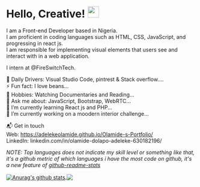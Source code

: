 
 # Hello, Creative!  <img src="https://raw.githubusercontent.com/MartinHeinz/MartinHeinz/master/wave.gif" width="30px">
 
 I am a Front-end Developer based in Nigeria.<br>
I am proficient in coding languages such as HTML, CSS, JavaScript, and progressing in react js. <br> 
I am responsible for implementing visual elements that users see and interact with in a web application.

I intern at @FireSwitchTech.

🚀 Daily Drivers: Visual Studio Code, pintrest & Stack overflow....<br>
⚡ Fun fact: I love beans...<br>
🎉 Hobbies: Watching Documentaries and Reading...<br>
💬 Ask me about: JavaScript, Bootstrap, WebRTC...<br>
🌱 I’m currently learning React js and PHP...<br>
🔭 I’m currently working on a moodern interior challenge...<br>


📬 Get in touch<br>
Web: https://adelekeolamide.github.io/Olamide-s-Portfolio/  <br>
LinkedIn: linkedin.com/in/olamide-dolapo-adeleke-630182196/

*NOTE: Top languages does not indicate my skill level or something like that, it's a github metric of which languages i have the most code on github, it's a new feature of [github-readme-stats](https://github.com/anuraghazra/github-readme-stats)*

<a href="https://github.com/anuraghazra/github-readme-stats">
  <img align="center" src="https://github-readme-stats.anuraghazra1.vercel.app/api?username=Adelekeolamide&show_icons=true&include_all_commits=true&theme=tokyonight" alt="Anurag's github stats" />
</a>
<a href="https://github.com/anuraghazra/github-readme-stats">
  <!-- Change the `github-readme-stats.anuraghazra1.vercel.app` to `github-readme-stats.vercel.app`  -->
  <img align="center" src="https://github-readme-stats.anuraghazra1.vercel.app/api/top-langs/?username=Adelekeolamide&layout=compact&theme=tokyonight" />
</a>








<!--
**Adelekeolamide/Adelekeolamide** is a ✨ _special_ ✨ repository because its `README.md` (this file) appears on your GitHub profile.

Here are some ideas to get you started:

- 🔭 I’m currently working on ...
- 🌱 I’m currently learning ...
- 👯 I’m looking to collaborate on ...
- 🤔 I’m looking for help with ...
- 💬 Ask me about ...
- 📫 How to reach me: ...
- 😄 Pronouns: ...
- ⚡ Fun fact: ...
-->
